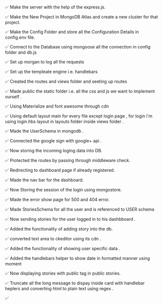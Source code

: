 ✅ Make the server with the help of the express.js.

✅ Make the New Project in MongoDB Atlas and create a new
cluster for that project.

✅ Make the Config Folder and store all the Configuration
Details in config.env file.

✅ Connect to the Database using mongoose all the connection
in config folder and db.js

✅ Set up morgan to log all the requests

✅ Set up the templeate engine i.e. handlebars

✅ Created the routes and views folder and seeting up routes

✅ Made public the static folder i.e. all the css and js we
want to implement ourself .

✅ Using Materialize and font awesome through cdn

✅ Using default layout main for every file except login page
, for login i'm using login.hbs layout in layouts folder
inside views folder .

✅ Made the UserSchema in mongodb .

✅ Connected the google sign with google+ api .

✅ Now storing the incoming loging data into DB.

✅ Protected the routes by passing through middleware check.

✅ Redirecting to dashboard page if already registered.

✅ Made the nav bar for the dashboard.

✅ Now Storing the session of the login using mongostore.

✅ Made the error show page for 500 and 404 error.

✅ Made StoriesSchema for all the user and is referenced to USER schema

✅ Now sending stories for the user logged in to his
dashbboard .

✅ Added the functionality of adding story into the db.

✅ converted text area to ckeditor using its cdn .

✅ Added the functionality of showing user specific data .

✅ Added the handlebars helper to show date in formatted
    manner using moment

✅ Now displaying stories with public tag in public stories.

✅ Truncate all the long message to dispay inside card with 
    handlebar heplers and converting html to plain text using
    regex .

✅ 
